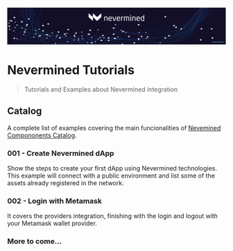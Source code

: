 [![banner](https://raw.githubusercontent.com/nevermined-io/assets/main/images/logo/banner_logo.png)](https://nevermined.io)

# Nevermined Tutorials

> Tutorials and Examples about Nevermined integration

## Catalog

A complete list of examples covering the main funcionalities of [Nevemined Compononents Catalog](https://github.com/nevermined-io/components-catalog).

### 001 - Create Nevermined dApp

Show the steps to create your first dApp using Nevermined technologies. This example will connect with a public environment and list some of the assets already registered in the network.

### 002 - Login with Metamask

It covers the providers integration, finishing with the login and logout with your Metamask wallet provider.

### More to come...
